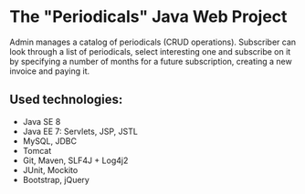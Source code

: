 # The "Periodicals" Java Web Project
Admin manages a catalog of periodicals (CRUD operations).
Subscriber can look through a list of periodicals, select interesting one and subscribe on it by specifying a number of months for a future subscription, creating a new invoice and paying it.

## Used technologies:
* Java SE 8
* Java EE 7: Servlets, JSP, JSTL
* MySQL, JDBC
* Tomcat
* Git, Maven, SLF4J + Log4j2
* JUnit, Mockito
* Bootstrap, jQuery
